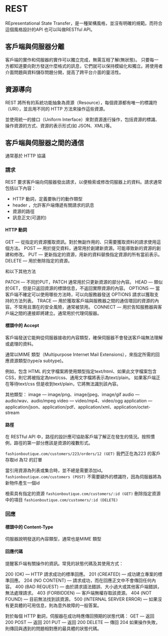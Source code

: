 # REST
REpresentational State Transfer，是一種架構風格，並沒有明確的規範。而符合這個風格設計的API 也可以叫做RESTful API。
## 客戶端與伺服器分離
客戶端的實作和伺服器的實作可以獨立完成，無需互相了解(無狀態)。
只要每一方都知道要向對方發送什麼格式的訊息，它們就可以保持模組化和獨立。將使用者介面問題與資料儲存問題分開，提高了跨平台介面的靈活性。

## 資源導向
REST 將所有的系統功能抽象為資源（Resource），每個資源都有唯一的標識符（URI），並且用不同的 HTTP 方法來操作這些資源。

並使用統一的接口（Uniform Interface）來對資源進行操作，包括資源的標識、操作資源的方式、資源的表示形式(如 JSON、XML)等。

## 客戶端與伺服器之間的通信
通常基於 HTTP 協議
### 請求
REST 要求客戶端向伺服器發出請求，以便檢索或修改伺服器上的資料。請求通常包括以下內容：

* HTTP 動詞，定義要執行的動作類型
* header ，允許客戶端傳遞有關請求的訊息
* 資源的路徑
* 訊息正文(可選的)

#### HTTP 動詞
GET — 從指定的資源獲取資訊。對於無副作用的、只需要獲取資料的請求使用這個方法。
POST — 用於提交資料，通常用於創建新資源。可能導致新的資源的創建和修改。
PUT — 更新指定的資源，用新的資料替換指定資源的所有當前表示。
DELETE — 用於刪除指定的資源。

和以下其他方法

PATCH — 不同於PUT，PATCH 通常用於只更新資源的部分內容。
HEAD — 類似於GET，但是只返回資源的標頭信息，不返回實際資源的內容。
OPTIONS — 當客戶端不確定可以使用哪些方法時，可以向服務器發送 OPTIONS 請求以獲取支持的方法列表。
TRACE — 用於獲取客戶端與服務器之間的通信環回的資源的內容。不常用且潛在的安全風險，通常被禁用。
CONNECT — 用於告知服務器與客戶端之間的連接即將建立。通常用於代理伺服器。

#### 標頭中的 Accept
客戶端發送它能夠從伺服器接收的內容類型，確保伺服器不會發送客戶端無法理解或處理的資料。

通常以MIME 類型（Multipurpose Internet Mail Extensions），來指定所需的回應資源類型(type/a subtype)。

例如，包含 HTML 的文字檔案將使用類型指定text/html、如果此文字檔案包含 CSS，則它將被指定為text/css、通用文字檔將表示為text/plain。
如果客戶端正在等待text/css 但是收到text/plain，它將無法識別該內容。

其他類型：
image — image/png、image/jpeg、image/gif
audio — audio/wav、audio/mpeg
video — video/mp4、video/ogg
application — application/json、application/pdf、application/xml、application/octet-stream

#### 路徑
在 RESTful API 中，路徑的設計應可協助客戶端了解正在發生的情況。按照慣例，路徑的第一部分應該是資源的複數形式。

`fashionboutique.com/customers/223/orders/12 (GET)`
我們正在為223 的客戶存取id 為12 的訂單

當引用資源為列表或集合時，並不總是需要添加id。
`fashionboutique.com/customers (POST)`
不需要額外的標識符，因為伺服器將為新物件產生一個id

檢索具有指定的資源
`fashionboutique.com/customers/:id (GET)`
刪除指定資源中的項目
`fashionboutique.com/customers/:id (DELETE)`
### 回應
#### 標頭中的 Content-Type
伺服器說明發送的內容類型，通常也是MIME 類型
#### 回應代碼
提醒客戶端有關操作的資訊。常見的狀態代碼及其使用方式：

200 (OK) — HTTP 請求成功的標準回應。
201 (CREATED) — 成功建立專案的標準回應。
204 (NO CONTENT) — 請求成功，而在回應正文中不會傳回任何內容。
400 (BAD REQUEST) — 由於請求語法錯誤、大小過大或其他客戶端錯誤，無法處理請求。
403 (FORBIDDEN) — 客戶端無權存取該資源。
404 (NOT FOUND) — 目前無法找到該資源。
500 (INTERNAL SERVER ERROR) — 如果沒有更具體的可用信息，則為意外故障的一般答案。

對於每個 HTTP 動詞，伺服器在成功時應傳回預期的狀態代碼：
GET — 返回 200
POST — 返回 201
PUT — 返回 200
DELETE — 傳回 204
如果操作失敗，則傳回與遇到的問題相對應的最具體的狀態代碼。
